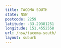 ```yaml
---
title: TACOMA SOUTH
state: NSW
postcode: 2259
latitude: -33.29381251
longitude: 151.4552558
url: /nsw/tacoma-south/
layout: suburb
---
```

